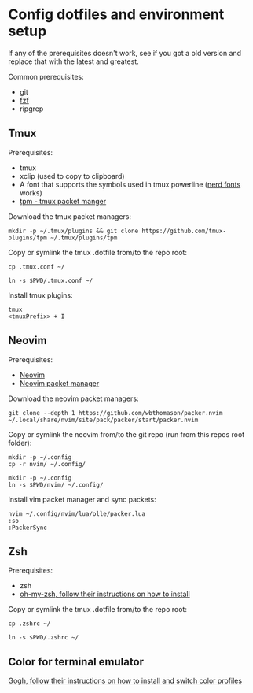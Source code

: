 # Config dotfiles and environment setup
If any of the prerequisites doesn't work, see if you got a old version and replace that with the latest and greatest.

Common prerequisites:
* git
* [fzf](https://github.com/junegunn/fzf)
* ripgrep

## Tmux
Prerequisites:
* tmux
* xclip (used to copy to clipboard)
* A font that supports the symbols used in tmux powerline ([nerd fonts](https://github.com/ryanoasis/nerd-fonts) works)
* [tpm - tmux packet manger](https://github.com/tmux-plugins/tpm)   

Download the tmux packet managers:
```
mkdir -p ~/.tmux/plugins && git clone https://github.com/tmux-plugins/tpm ~/.tmux/plugins/tpm
```
Copy or symlink the tmux .dotfile from/to the repo root:
```
cp .tmux.conf ~/
```
```
ln -s $PWD/.tmux.conf ~/
```
Install tmux plugins:
```
tmux
<tmuxPrefix> + I
```

## Neovim
Prerequisites:
* [Neovim](https://github.com/neovim/neovim) 
* [Neovim packet manager](https://github.com/wbthomason/packer.nvim)

Download the neovim packet managers:
```
git clone --depth 1 https://github.com/wbthomason/packer.nvim ~/.local/share/nvim/site/pack/packer/start/packer.nvim
```

Copy or symlink the neovim from/to the git repo (run from this repos root folder):
```
mkdir -p ~/.config
cp -r nvim/ ~/.config/
```
```
mkdir -p ~/.config
ln -s $PWD/nvim/ ~/.config/
```

Install vim packet manager and sync packets:
```
nvim ~/.config/nvim/lua/olle/packer.lua
:so
:PackerSync
```

## Zsh
Prerequisites:
* zsh
* [oh-my-zsh, follow their instructions on how to install](https://github.com/ohmyzsh/ohmyzsh/)

Copy or symlink the tmux .dotfile from/to the repo root:
```
cp .zshrc ~/
```
```
ln -s $PWD/.zshrc ~/
```

## Color for terminal emulator
[Gogh, follow their instructions on how to install and switch color profiles](https://github.com/Gogh-Co/Gogh)

